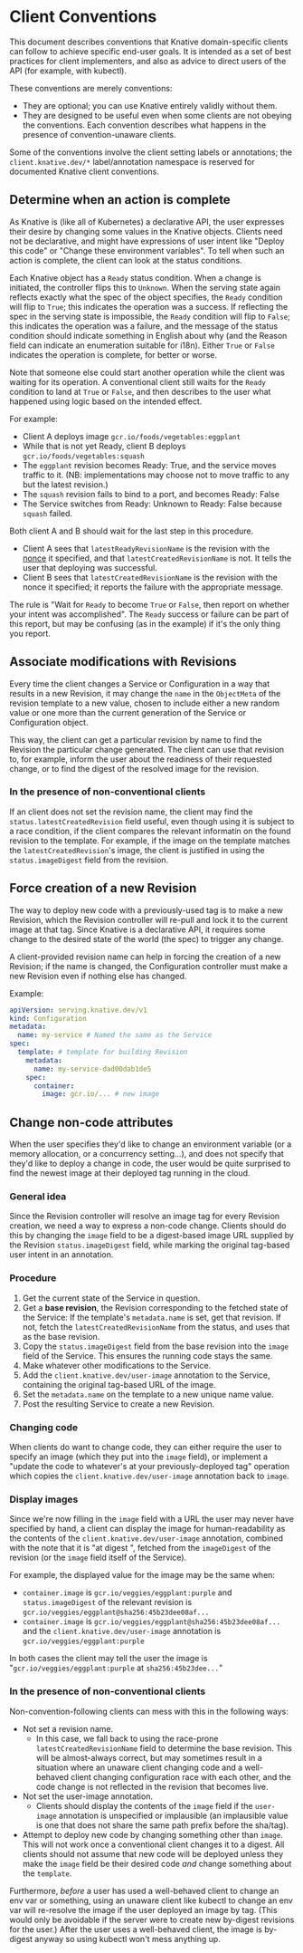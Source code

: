 # Client Conventions

This document describes conventions that Knative domain-specific clients can
follow to achieve specific end-user goals. It is intended as a set of best
practices for client implementers, and also as advice to direct users of the API
(for example, with kubectl).

These conventions are merely conventions:

- They are optional; you can use Knative entirely validly without them.
- They are designed to be useful even when some clients are not obeying the
  conventions. Each convention describes what happens in the presence of
  convention-unaware clients.

Some of the conventions involve the client setting labels or annotations; the
`client.knative.dev/*` label/annotation namespace is reserved for documented
Knative client conventions.

## Determine when an action is complete

As Knative is (like all of Kubernetes) a declarative API, the user expresses
their desire by changing some values in the Knative objects. Clients need not be
declarative, and might have expressions of user intent like "Deploy this code"
or "Change these environment variables". To tell when such an action is
complete, the client can look at the status conditions.

Each Knative object has a `Ready` status condition. When a change is initiated,
the controller flips this to `Unknown`. When the serving state again reflects
exactly what the spec of the object specifies, the `Ready` condition will flip
to `True`; this indicates the operation was a success. If reflecting the spec in
the serving state is impossible, the `Ready` condition will flip to `False`;
this indicates the operation was a failure, and the message of the status
condition should indicate something in English about why (and the Reason field
can indicate an enumeration suitable for i18n). Either `True` or `False`
indicates the operation is complete, for better or worse.

Note that someone else could start another operation while the client was
waiting for its operation. A conventional client still waits for the `Ready`
condition to land at `True` or `False`, and then describes to the user what
happened using logic based on the intended effect.

For example:

- Client A deploys image `gcr.io/foods/vegetables:eggplant`
- While that is not yet Ready, client B deploys `gcr.io/foods/vegetables:squash`
- The `eggplant` revision becomes Ready: True, and the service moves traffic to
  it. (NB: implementations may choose not to move traffic to any but the latest
  revision.)
- The `squash` revision fails to bind to a port, and becomes Ready: False
- The Service switches from Ready: Unknown to Ready: False because `squash`
  failed.

Both client A and B should wait for the last step in this procedure.

- Client A sees that `latestReadyRevisionName` is the revision with the
  [nonce](#associate-modifications-with-revisions) it specified, and that
  `latestCreatedRevisionName` is not. It tells the user that deploying was
  successful.
- Client B sees that `latestCreatedRevisionName` is the revision with the nonce
  it specified; it reports the failure with the appropriate message.

The rule is "Wait for `Ready` to become `True` or `False`, then report on
whether your intent was accomplished". The `Ready` success or failure can be
part of this report, but may be confusing (as in the example) if it's the only
thing you report.

## Associate modifications with Revisions

Every time the client changes a Service or Configuration in a way that results
in a new Revision, it may change the `name` in the `ObjectMeta` of the revision
template to a new value, chosen to include either a new random value or one more
than the current generation of the Service or Configuration object.

This way, the client can get a particular revision by name to find the Revision
the particular change generated. The client can use that revision to, for
example, inform the user about the readiness of their requested change, or to
find the digest of the resolved image for the revision.

### In the presence of non-conventional clients

If an client does not set the revision name, the client may find the
`status.latestCreatedRevision` field useful, even though using it is subject to
a race condition, if the client compares the relevant informatin on the found
revision to the template. For example, if the image on the template matches the
`latestCreatedRevision`'s image, the client is justified in using the
`status.imageDigest` field from the revision.

## Force creation of a new Revision

The way to deploy new code with a previously-used tag is to make a new Revision,
which the Revision controller will re-pull and lock it to the current image at
that tag. Since Knative is a declarative API, it requires some change to the
desired state of the world (the spec) to trigger any change.

A client-provided revision name can help in forcing the creation of a new
Revision; if the name is changed, the Configuration controller must make a new
Revision even if nothing else has changed.

Example:

```yaml
apiVersion: serving.knative.dev/v1
kind: Configuration
metadata:
  name: my-service # Named the same as the Service
spec:
  template: # template for building Revision
    metadata:
      name: my-service-dad00dab1de5
    spec:
      container:
        image: gcr.io/... # new image
```

## Change non-code attributes

When the user specifies they'd like to change an environment variable (or a
memory allocation, or a concurrency setting...), and does not specify that
they'd like to deploy a change in code, the user would be quite surprised to
find the newest image at their deployed tag running in the cloud.

### General idea

Since the Revision controller will resolve an image tag for every Revision
creation, we need a way to express a non-code change. Clients should do this by
changing the `image` field to be a digest-based image URL supplied by the
Revision `status.imageDigest` field, while marking the original tag-based user
intent in an annotation.

### Procedure

1.  Get the current state of the Service in question.
2.  Get a **base revision**, the Revision corresponding to the fetched state of
    the Service: If the template's `metadata.name` is set, get that revision. If
    not, fetch the `latestCreatedRevisionName` from the status, and uses that as
    the base revision.
3.  Copy the `status.imageDigest` field from the base revision into the `image`
    field of the Service. This ensures the running code stays the same.
4.  Make whatever other modifications to the Service.
5.  Add the `client.knative.dev/user-image` annotation to the Service,
    containing the original tag-based URL of the image.
6.  Set the `metadata.name` on the template to a new unique name value.
7.  Post the resulting Service to create a new Revision.

### Changing code

When clients do want to change code, they can either require the user to specify
an image (which they put into the `image` field), or implement a "update the
code to whatever's at your previously-deployed tag" operation which copies the
`client.knative.dev/user-image` annotation back to `image`.

### Display images

Since we're now filling in the `image` field with a URL the user may never have
specified by hand, a client can display the image for human-readability as the
contents of the `client.knative.dev/user-image` annotation, combined with the
note that it is "at digest <digest>", fetched from the `imageDigest` of the
revision (or the `image` field itself of the Service).

For example, the displayed value for the image may be the same when:

- `container.image` is `gcr.io/veggies/eggplant:purple` and `status.imageDigest`
  of the relevant revision is `gcr.io/veggies/eggplant@sha256:45b23dee08af...`
- `container.image` is `gcr.io/veggies/eggplant@sha256:45b23dee08af...` and the
  `client.knative.dev/user-image` annotation is `gcr.io/veggies/eggplant:purple`

In both cases the client may tell the user the image is
"`gcr.io/veggies/eggplant:purple` at `sha256:45b23dee...`"

### In the presence of non-conventional clients

Non-convention-following clients can mess with this in the following ways:

- Not set a revision name.
  - In this case, we fall back to using the race-prone
    `latestCreatedRevisionName` field to determine the base revision. This will
    be almost-always correct, but may sometimes result in a situation where an
    unaware client changing code and a well-behaved client changing
    configuration race with each other, and the code change is not reflected in
    the revision that becomes live.
- Not set the user-image annotation.
  - Clients should display the contents of the `image` field if the `user-image`
    annotation is unspecified or implausible (an implausible value is one that
    does not share the same path prefix before the sha/tag).
- Attempt to deploy new code by changing something other than `image`. This will
  not work once a conventional client changes it to a digest. All clients should
  not assume that new code will be deployed unless they make the `image` field
  be their desired code _and_ change something about the `template`.

Furthermore, _before_ a user has used a well-behaved client to change an env var
or something, using an unaware client like kubectl to change an env var will
re-resolve the image if the user deployed an image by tag. (This would only be
avoidable if the server were to create new by-digest revisions for the user.)
After the user uses a well-behaved client, the image is by-digest anyway so
using kubectl won't mess anything up.
